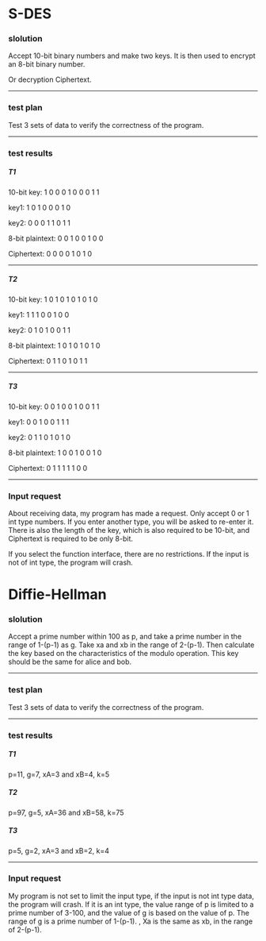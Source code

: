 # S-DES

### slolution

Accept 10-bit binary numbers and make two keys. It is then used to encrypt an 8-bit binary number.

Or decryption  Ciphertext.

***

### test plan

Test 3 sets of data to verify the correctness of the program.

***

### test results

##### T1

10-bit key: 1 0 0 0 1 0 0 0 1 1

key1:  1 0 1 0 0 0 1 0

key2:  0 0 0 1 1 0 1 1

8-bit plaintext: 0 0 1 0 0 1 0 0

Ciphertext: 0 0 0 0 1 0 1 0

***

##### T2

10-bit key: 1 0 1 0 1 0 1 0 1 0

key1:  1 1 1 0 0 1 0 0

key2:  0 1 0 1 0 0 1 1

8-bit plaintext: 1 0 1 0 1 0 1 0

Ciphertext: 0 1 1 0 1 0 1 1

***

##### T3

10-bit key: 0 0 1 0 0 1 0 0 1 1

key1:  0 0 1 0 0 1 1 1

key2:  0 1 1 0 1 0 1 0

8-bit plaintext: 1 0 0 1 0 0 1 0

Ciphertext: 0 1 1 1 1 1 0 0

***

### Input request

About receiving data, my program has made a request. Only accept 0 or 1 int type numbers. If you enter another type, you will be asked to re-enter it. There is also the length of the key, which is also required to be 10-bit, and Ciphertext is required to be only 8-bit.

If you select the function interface, there are no restrictions. If the input is not of int type, the program will crash.

# Diffie-Hellman

### slolution

Accept a prime number within 100 as p, and take a prime number in the range of 1-(p-1) as g. Take xa and xb in the range of 2-(p-1). Then calculate the key based on the characteristics of the modulo operation. This key should be the same for alice and bob.

***

### test plan

Test 3 sets of data to verify the correctness of the program.

***

### test results

##### T1

p=11, g=7, xA=3 and xB=4, k=5

##### T2

p=97, g=5, xA=36 and xB=58, k=75

##### T3

p=5, g=2, xA=3 and xB=2, k=4

***

### Input request

My program is not set to limit the input type, if the input is not int type data, the program will crash. If it is an int type, the value range of p is limited to a prime number of 3-100, and the value of g is based on the value of p. The range of g is a prime number of 1-(p-1). , Xa is the same as xb, in the range of 2-(p-1).

